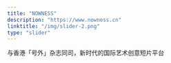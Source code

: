 ```yaml
---
title: "NOWNESS"
description: "https://www.nowness.cn"
linktitle: "/img/slider-2.png"
type: "slider"
---
```

与香港「号外」杂志同司，新时代的国际艺术创意短片平台